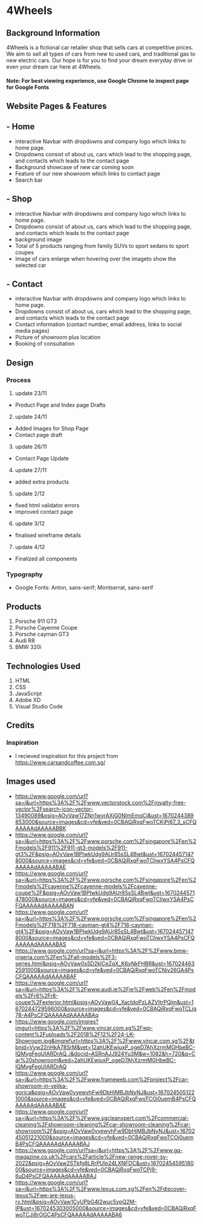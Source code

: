 # 4Wheels
## Background Information
4Wheels is a fictional car retailer shop that sells cars at competitive prices. We aim to sell all types of cars from new to used cars, and traditional gas to new electric cars. Our hope is for you to find your dream everyday drive or even your dream car here at 4Wheels. 

#### Note: For best viewing experience, use Google Chrome to inspect page for Google Fonts

## Website Pages & Features
## - Home
- interactive Navbar with dropdowns and company logo which links to home page.
- Dropdowns consist of about us, cars which lead to the shopping page, and contacts which leads to the contact page
- Background showcase of new car coming soon
- Feature of our new showroom which links to contact page
- Search bar

## - Shop
- interactive Navbar with dropdowns and company logo which links to home page.
- Dropdowns consist of about us, cars which lead to the shopping page, and contacts which leads to the contact page
- background image
- Total of 5 products ranging from family SUVs to sport sedans to sport coupes
- Image of cars enlarge when hovering over the imageto show the selected car

## - Contact 
- interactive Navbar with dropdowns and company logo which links to home page.
- Dropdowns consist of about us, cars which lead to the shopping page, and contacts which leads to the contact page
- Contact information (contact number, email address, links to social media pages)
- Picture of showroom plus location
- Booking of consultation

## Design
### Process
1. update 23/11 
- Product Page and Index page Drafts
2. update 24/11
- Added Images for Shop Page
- Contact page draft
3. update 26/11
- Contact Page Update
4. update 27/11 
- added extra products
5. update 2/12 
- fixed html validator errors 
- improved contact page
6. update 3/12
- finalised wireframe details
7. update 4/12
- Finalized all components


### Typography
- Google Fonts: Anton, sans-serif; Montserrat, sans-serif

## Products
1. Porsche 911 GT3
2. Porsche Cayenne Coupe
3. Porsche cayman GT3
4. Audi R8
5. BMW 320i

## Technologies Used 
1. HTML
2. CSS
3. JavaScript
4. Adobe XD
5. Visual Studio Code

## Credits
### Inspiration
- I recieved inspiration for this project from https://www.carsandcoffee.com.sg/

## Images used
- https://www.google.com/url?sa=i&url=https%3A%2F%2Fwww.vectorstock.com%2Froyalty-free-vector%2Fsearch-icon-vector-13490089&psig=AOvVaw17ZNn1wyrAXjG0NImEmqCj&ust=1670244389853000&source=images&cd=vfe&ved=0CBAQjRxqFwoTCKiPj67_3_sCFQAAAAAdAAAAABBK
- https://www.google.com/url?sa=i&url=https%3A%2F%2Fwww.porsche.com%2Fsingapore%2Fen%2Fmodels%2F911%2F911-gt3-models%2F911-gt3%2F&psig=AOvVaw1BPIwkUdg9AUr85sSL4Bwt&ust=1670244571478000&source=images&cd=vfe&ved=0CBAQjRxqFwoTCIiwxYSA4PsCFQAAAAAdAAAAABAE
- https://www.google.com/url?sa=i&url=https%3A%2F%2Fwww.porsche.com%2Fsingapore%2Fen%2Fmodels%2Fcayenne%2Fcayenne-models%2Fcayenne-coupe%2F&psig=AOvVaw1BPIwkUdg9AUr85sSL4Bwt&ust=1670244571478000&source=images&cd=vfe&ved=0CBAQjRxqFwoTCIiwxYSA4PsCFQAAAAAdAAAAABAN
- https://www.google.com/url?sa=i&url=https%3A%2F%2Fwww.porsche.com%2Fsingapore%2Fen%2Fmodels%2F718%2F718-cayman-gt4%2F718-cayman-gt4%2F&psig=AOvVaw1BPIwkUdg9AUr85sSL4Bwt&ust=1670244571478000&source=images&cd=vfe&ved=0CBAQjRxqFwoTCIiwxYSA4PsCFQAAAAAdAAAAABAS 
- https://www.google.com/url?sa=i&url=https%3A%2F%2Fwww.bmw-nigeria.com%2Fen%2Fall-models%2F3-series.html&psig=AOvVaw0s5D2klCeZqX_K6yNkFHBR&ust=1670244632591000&source=images&cd=vfe&ved=0CBAQjRxqFwoTCNjv26GA4PsCFQAAAAAdAAAAABAF
- https://www.google.com/url?sa=i&url=https%3A%2F%2Fwww.audi.ie%2Fie%2Fweb%2Fen%2Fmodels%2Fr8%2Fr8-coupe%2Fexterior.html&psig=AOvVaw04_XactdoPzLAZVItrPQjm&ust=1670244729596000&source=images&cd=vfe&ved=0CBAQjRxqFwoTCLjq78-A4PsCFQAAAAAdAAAAABAq
- https://www.google.com/imgres?imgurl=https%3A%2F%2Fwww.vincar.com.sg%2Fwp-content%2Fuploads%2F2018%2F12%2F24-LK-Showroom.jpg&imgrefurl=https%3A%2F%2Fwww.vincar.com.sg%2F&tbnid=Vyw22nHkA78SrM&vet=12ahUKEwiuxP_ogeD7AhXzrmMGHbeBC-IQMygFegUIARDrAQ..i&docid=ASRnAJJ924Yu3M&w=1082&h=720&q=Car%20showroom&ved=2ahUKEwiuxP_ogeD7AhXzrmMGHbeBC-IQMygFegUIARDrAQ
- https://www.google.com/url?sa=i&url=https%3A%2F%2Fwww.frameweb.com%2Fproject%2Fcar-showroom-in-velika-gorica&psig=AOvVaw0vyewvhFw9DbHjMBJbNyNJ&ust=1670245051221000&source=images&cd=vfe&ved=0CBAQjRxqFwoTCOj0uemB4PsCFQAAAAAdAAAAABAE
- https://www.google.com/url?sa=i&url=https%3A%2F%2Fwww.sgcleanxpert.com%2Fcommercial-cleaning%2Fshowroom-cleaning%2Fcar-showroom-cleaning%2Fcar-showroom%2F&psig=AOvVaw0vyewvhFw9DbHjMBJbNyNJ&ust=1670245051221000&source=images&cd=vfe&ved=0CBAQjRxqFwoTCOj0uemB4PsCFQAAAAAdAAAAABAJ
- https://www.google.com/url?sa=i&url=https%3A%2F%2Fwww.gq-magazine.co.uk%2Fcars%2Farticle%2Fnew-range-rover-sv-2022&psig=AOvVaw2STkfg8LRrPUlp24LXNFDC&ust=1670245459518000&source=images&cd=vfe&ved=0CBAQjRxqFwoTCPj9-6uD4PsCFQAAAAAdAAAAABAJ
- https://www.google.com/url?sa=i&url=https%3A%2F%2Fwww.lexus.com.sg%2Fen%2Fdiscover-lexus%2Fwe-are-lexus-rx.html&psig=AOvVaw1CyUPbG4I2wuc5ypQ2M-IP&ust=1670245303005000&source=images&cd=vfe&ved=0CBAQjRxqFwoTCJi8rOGC4PsCFQAAAAAdAAAAABA6




